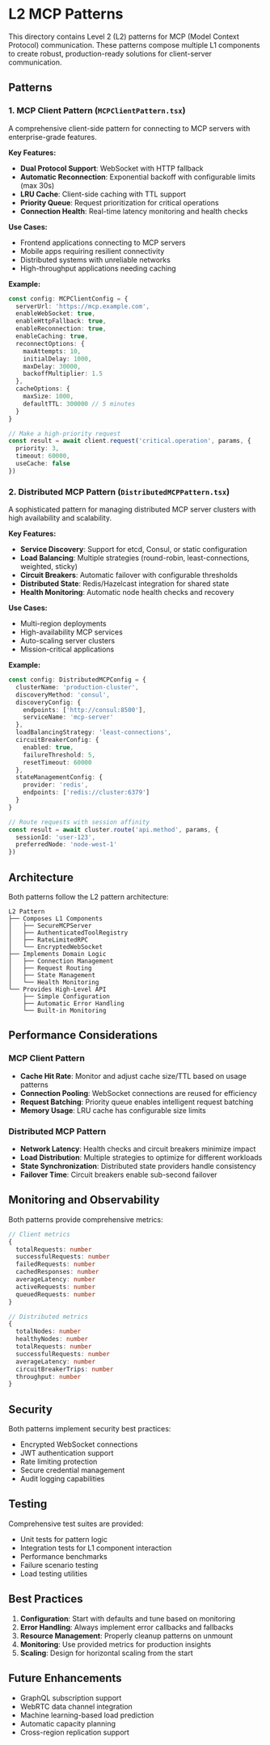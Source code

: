 # L2 MCP Patterns

This directory contains Level 2 (L2) patterns for MCP (Model Context Protocol) communication. These patterns compose multiple L1 components to create robust, production-ready solutions for client-server communication.

## Patterns

### 1. MCP Client Pattern (`MCPClientPattern.tsx`)

A comprehensive client-side pattern for connecting to MCP servers with enterprise-grade features.

**Key Features:**
- **Dual Protocol Support**: WebSocket with HTTP fallback
- **Automatic Reconnection**: Exponential backoff with configurable limits (max 30s)
- **LRU Cache**: Client-side caching with TTL support
- **Priority Queue**: Request prioritization for critical operations
- **Connection Health**: Real-time latency monitoring and health checks

**Use Cases:**
- Frontend applications connecting to MCP servers
- Mobile apps requiring resilient connectivity
- Distributed systems with unreliable networks
- High-throughput applications needing caching

**Example:**
```typescript
const config: MCPClientConfig = {
  serverUrl: 'https://mcp.example.com',
  enableWebSocket: true,
  enableHttpFallback: true,
  enableReconnection: true,
  enableCaching: true,
  reconnectOptions: {
    maxAttempts: 10,
    initialDelay: 1000,
    maxDelay: 30000,
    backoffMultiplier: 1.5
  },
  cacheOptions: {
    maxSize: 1000,
    defaultTTL: 300000 // 5 minutes
  }
}

// Make a high-priority request
const result = await client.request('critical.operation', params, {
  priority: 3,
  timeout: 60000,
  useCache: false
})
```

### 2. Distributed MCP Pattern (`DistributedMCPPattern.tsx`)

A sophisticated pattern for managing distributed MCP server clusters with high availability and scalability.

**Key Features:**
- **Service Discovery**: Support for etcd, Consul, or static configuration
- **Load Balancing**: Multiple strategies (round-robin, least-connections, weighted, sticky)
- **Circuit Breakers**: Automatic failover with configurable thresholds
- **Distributed State**: Redis/Hazelcast integration for shared state
- **Health Monitoring**: Automatic node health checks and recovery

**Use Cases:**
- Multi-region deployments
- High-availability MCP services
- Auto-scaling server clusters
- Mission-critical applications

**Example:**
```typescript
const config: DistributedMCPConfig = {
  clusterName: 'production-cluster',
  discoveryMethod: 'consul',
  discoveryConfig: {
    endpoints: ['http://consul:8500'],
    serviceName: 'mcp-server'
  },
  loadBalancingStrategy: 'least-connections',
  circuitBreakerConfig: {
    enabled: true,
    failureThreshold: 5,
    resetTimeout: 60000
  },
  stateManagementConfig: {
    provider: 'redis',
    endpoints: ['redis://cluster:6379']
  }
}

// Route requests with session affinity
const result = await cluster.route('api.method', params, {
  sessionId: 'user-123',
  preferredNode: 'node-west-1'
})
```

## Architecture

Both patterns follow the L2 pattern architecture:

```
L2 Pattern
├── Composes L1 Components
│   ├── SecureMCPServer
│   ├── AuthenticatedToolRegistry
│   ├── RateLimitedRPC
│   └── EncryptedWebSocket
├── Implements Domain Logic
│   ├── Connection Management
│   ├── Request Routing
│   ├── State Management
│   └── Health Monitoring
└── Provides High-Level API
    ├── Simple Configuration
    ├── Automatic Error Handling
    └── Built-in Monitoring
```

## Performance Considerations

### MCP Client Pattern
- **Cache Hit Rate**: Monitor and adjust cache size/TTL based on usage patterns
- **Connection Pooling**: WebSocket connections are reused for efficiency
- **Request Batching**: Priority queue enables intelligent request batching
- **Memory Usage**: LRU cache has configurable size limits

### Distributed MCP Pattern
- **Network Latency**: Health checks and circuit breakers minimize impact
- **Load Distribution**: Multiple strategies to optimize for different workloads
- **State Synchronization**: Distributed state providers handle consistency
- **Failover Time**: Circuit breakers enable sub-second failover

## Monitoring and Observability

Both patterns provide comprehensive metrics:

```typescript
// Client metrics
{
  totalRequests: number
  successfulRequests: number
  failedRequests: number
  cachedResponses: number
  averageLatency: number
  activeRequests: number
  queuedRequests: number
}

// Distributed metrics
{
  totalNodes: number
  healthyNodes: number
  totalRequests: number
  successfulRequests: number
  averageLatency: number
  circuitBreakerTrips: number
  throughput: number
}
```

## Security

Both patterns implement security best practices:
- Encrypted WebSocket connections
- JWT authentication support
- Rate limiting protection
- Secure credential management
- Audit logging capabilities

## Testing

Comprehensive test suites are provided:
- Unit tests for pattern logic
- Integration tests for L1 component interaction
- Performance benchmarks
- Failure scenario testing
- Load testing utilities

## Best Practices

1. **Configuration**: Start with defaults and tune based on monitoring
2. **Error Handling**: Always implement error callbacks and fallbacks
3. **Resource Management**: Properly cleanup patterns on unmount
4. **Monitoring**: Use provided metrics for production insights
5. **Scaling**: Design for horizontal scaling from the start

## Future Enhancements

- GraphQL subscription support
- WebRTC data channel integration
- Machine learning-based load prediction
- Automatic capacity planning
- Cross-region replication support